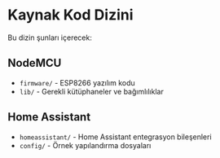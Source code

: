 # Kaynak Kod Dizini

Bu dizin şunları içerecek:

## NodeMCU
- `firmware/` - ESP8266 yazılım kodu
- `lib/` - Gerekli kütüphaneler ve bağımlılıklar

## Home Assistant
- `homeassistant/` - Home Assistant entegrasyon bileşenleri
- `config/` - Örnek yapılandırma dosyaları
